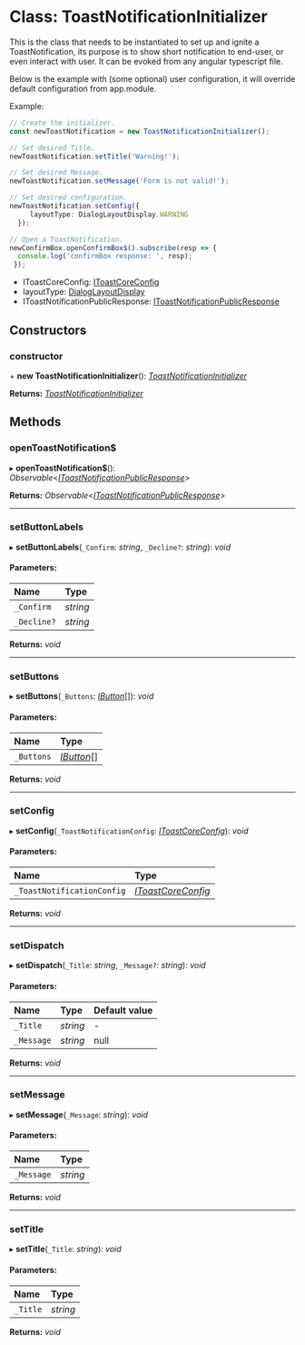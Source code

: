 # Class: ToastNotificationInitializer

This is the class that needs to be instantiated to set up and ignite a ToastNotification,
its purpose is to show short notification to end-user, or even interact with user.
It can be evoked from any angular typescript file.

Below is the example with (some optional) user configuration,
it will override default configuration from app.module.

Example:
```typescript
// Create the initializer.
const newToastNotification = new ToastNotificationInitializer();

// Set desired Title.
newToastNotification.setTitle('Warning!');

// Set desired Message.
newToastNotification.setMessage('Form is not valid!');

// Set desired configuration.
newToastNotification.setConfig({
     layoutType: DialogLayoutDisplay.WARNING
  });

// Open a ToastNotification.
newConfirmBox.openConfirmBox$().subscribe(resp => {
  console.log('confirmBox response: ', resp);
 });
```
* IToastCoreConfig: [IToastCoreConfig](#/documentation/Interface:%20IToastCoreConfig)
* layoutType: [DialogLayoutDisplay](#/documentation/Enum:%20DialogLayoutDisplay)
* IToastNotificationPublicResponse: [IToastNotificationPublicResponse](#/documentation/Interface:%20IToastNotificationPublicResponse)

## Constructors

### constructor

\+ **new ToastNotificationInitializer**(): [*ToastNotificationInitializer*](#/documentation/Class:%20ToastNotificationInitializer)

**Returns:** [*ToastNotificationInitializer*](#/documentation/Class:%20ToastNotificationInitializer)

## Methods

### openToastNotification$

▸ **openToastNotification$**(): *Observable*<[*IToastNotificationPublicResponse*](#/documentation/Interface:%20IToastNotificationPublicResponse)\>

**Returns:** *Observable*<[*IToastNotificationPublicResponse*](#/documentation/Interface:%20IToastNotificationPublicResponse)\>

___

### setButtonLabels

▸ **setButtonLabels**(`_Confirm`: *string*, `_Decline?`: *string*): *void*

#### Parameters:

| Name | Type |
| :------ | :------ |
| `_Confirm` | *string* |
| `_Decline?` | *string* |

**Returns:** *void*

___

### setButtons

▸ **setButtons**(`_Buttons`: [*IButton*](#/documentation/Interface:%20IButton)[]): *void*

#### Parameters:

| Name | Type |
| :------ | :------ |
| `_Buttons` | [*IButton*](#/documentation/Interface:%20IButton)[] |

**Returns:** *void*

___

### setConfig

▸ **setConfig**(`_ToastNotificationConfig`: [*IToastCoreConfig*](#/documentation/Interface:%20IToastCoreConfig)): *void*

#### Parameters:

| Name | Type |
| :------ | :------ |
| `_ToastNotificationConfig` | [*IToastCoreConfig*](#/documentation/Interface:%20IToastCoreConfig) |

**Returns:** *void*

___

### setDispatch

▸ **setDispatch**(`_Title`: *string*, `_Message?`: *string*): *void*

#### Parameters:

| Name | Type | Default value |
| :------ | :------ | :------ |
| `_Title` | *string* | - |
| `_Message` | *string* | null |

**Returns:** *void*

___

### setMessage

▸ **setMessage**(`_Message`: *string*): *void*

#### Parameters:

| Name | Type |
| :------ | :------ |
| `_Message` | *string* |

**Returns:** *void*

___

### setTitle

▸ **setTitle**(`_Title`: *string*): *void*

#### Parameters:

| Name | Type |
| :------ | :------ |
| `_Title` | *string* |

**Returns:** *void*
